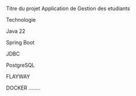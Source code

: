  Titre du projet
 Application de Gestion des etudiants 

  

  Technologie
  
  Java 22
  
  Spring Boot
 
  JDBC
 
  PostgreSQL
 
  FLAYWAY

  DOCKER
........
